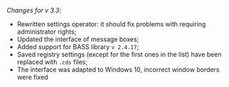 _Changes for v 3.3_:
- Rewritten settings operator: it should fix problems with requiring administrator rights;
- Updated the interface of message boxes;
- Added support for BASS library `v 2.4.17`;
- Saved registry settings (except for the first ones in the list) have been replaced with `.cds` files;
- The interface was adapted to Windows 10, incorrect window borders were fixed
